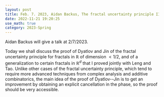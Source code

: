 ```yaml
---
layout: post
title: Feb. 7. 2023, Aidan Backus, The fractal uncertainty principle II (Fractals of small dimension) 
date: 2022-11-21 19:20:25 
use_math: true
category: 2023-Spring
---
```

 
Aidan Backus will give a talk at 2/7/2023. 

Today we shall discuss the proof of Dyatlov and Jin of the fractal uncertainty principle for fractals 
in $\mathbb{R}$ of dimension $< 1/2$, and of a generalization to certain fractals in $\mathbb{R}^d$ that I proved jointly with Leng and Tao. 
Unlike other cases of the fractal uncertainty principle, which tend to require more advanced techniques from complex analysis and additive combinatorics, the main idea of the proof 
of Dyatlov--Jin is to get an improvement by obtaining an explicit cancellation in the phase, so the proof 
should be very accessible.

